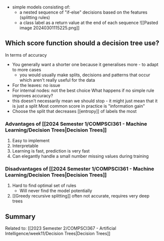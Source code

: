 - simple models consisting of:
	- a nested sequence of "if-else" decisions based on the features (splitting rules)
	- a class label as a return value at the end of each sequence
![[Pasted image 20240301115225.png]]

## Which score function should a decision tree use?
In terms of accuracy
- You generally want a shorter one because it generalises more - to adapt to more cases
	- you would usually make splits, decisions and patterns that occur which aren't really useful for the data
- For the leaves: no issue
- For internal nodes: not the best choice
What happens if no simple rule improves accuracy?
- this doesn't necessarily mean we should stop - it might just mean that it is just a split
Most common score in practice is "information gain"
- Choose the split that decreases [[entropy]] of labels the most

### Advantages of [[2024 Semester 1/COMPSCI361 - Machine Learning/Decision Trees|Decision Trees]]
1. Easy to implement
2. Interpretable
3. Learning is fast, prediction is very fast
4. Can elegantly handle a small number missing values during training
### Disadvantages of [[2024 Semester 1/COMPSCI361 - Machine Learning/Decision Trees|Decision Trees]]
1. Hard to find optimal set of rules
	- Will never find the model potentially
2. [[Greedy recursive splitting]] often not accurate, requires very deep trees

## Summary

Related to: [[2023 Semester 2/COMPSCI367 - Artificial Intelligence/week11/Decision Trees|Decision Trees]]